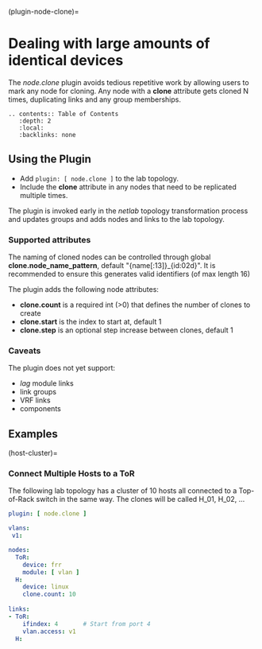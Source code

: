 (plugin-node-clone)=
# Dealing with large amounts of identical devices

The *node.clone* plugin avoids tedious repetitive work by allowing users to mark any node for cloning. Any node with a **clone** attribute gets cloned N times, duplicating links and any group memberships.

```eval_rst
.. contents:: Table of Contents
   :depth: 2
   :local:
   :backlinks: none
```

## Using the Plugin

* Add `plugin: [ node.clone ]` to the lab topology.
* Include the **clone** attribute in any nodes that need to be replicated multiple times.

The plugin is invoked early in the _netlab_ topology transformation process and updates groups and adds nodes and links to the lab topology.

### Supported attributes

The naming of cloned nodes can be controlled through global **clone.node_name_pattern**, default "{name[:13]}_{id:02d}".
It is recommended to ensure this generates valid identifiers (of max length 16)

The plugin adds the following node attributes:
* **clone.count** is a required int (>0) that defines the number of clones to create
* **clone.start** is the index to start at, default 1
* **clone.step**  is an optional step increase between clones, default 1

### Caveats

The plugin does not yet support:
* *lag* module links
* link groups
* VRF links
* components

## Examples

(host-cluster)=
### Connect Multiple Hosts to a ToR

The following lab topology has a cluster of 10 hosts all connected to a Top-of-Rack switch in the same way.
The clones will be called H_01, H_02, ...

```yaml
plugin: [ node.clone ]

vlans:
 v1:

nodes:
  ToR:
    device: frr
    module: [ vlan ]
  H:
    device: linux
    clone.count: 10
    
links:
- ToR:
    ifindex: 4       # Start from port 4
    vlan.access: v1
  H:
```
